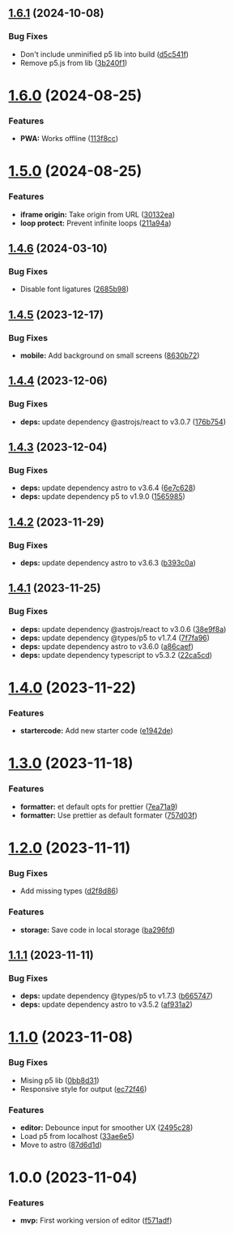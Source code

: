 ## [1.6.1](https://github.com/ff6347/p5-code-sandbox/compare/v1.6.0...v1.6.1) (2024-10-08)


### Bug Fixes

* Don't include unminified p5 lib into build ([d5c541f](https://github.com/ff6347/p5-code-sandbox/commit/d5c541f87ed8c7dc644b28eb4e71c4d81b3b5a46))
* Remove p5.js from lib ([3b240f1](https://github.com/ff6347/p5-code-sandbox/commit/3b240f14feeeb4610fd255074e6c956180bedacc))

# [1.6.0](https://github.com/ff6347/p5-code-sandbox/compare/v1.5.0...v1.6.0) (2024-08-25)


### Features

* **PWA:** Works offline ([113f8cc](https://github.com/ff6347/p5-code-sandbox/commit/113f8cc1654771072e3093ffa76fe49cfecf814c))

# [1.5.0](https://github.com/ff6347/p5-code-sandbox/compare/v1.4.6...v1.5.0) (2024-08-25)


### Features

* **iframe origin:** Take origin from URL ([30132ea](https://github.com/ff6347/p5-code-sandbox/commit/30132ea201b3d110c6358bec17de3554c3559342))
* **loop protect:** Prevent infinite loops ([211a94a](https://github.com/ff6347/p5-code-sandbox/commit/211a94a8a6bc73b324e6ddc8400062d840fbe67f))

## [1.4.6](https://github.com/ff6347/p5-code-sandbox/compare/v1.4.5...v1.4.6) (2024-03-10)


### Bug Fixes

* Disable font ligatures ([2685b98](https://github.com/ff6347/p5-code-sandbox/commit/2685b9834735bb71d0fc787c6f976c7649d57b83))

## [1.4.5](https://github.com/ff6347/p5-code-sandbox/compare/v1.4.4...v1.4.5) (2023-12-17)

### Bug Fixes

- **mobile:** Add background on small screens ([8630b72](https://github.com/ff6347/p5-code-sandbox/commit/8630b721dfd75772b079bd243653b45f6c946ec9))

## [1.4.4](https://github.com/ff6347/p5-code-sandbox/compare/v1.4.3...v1.4.4) (2023-12-06)

### Bug Fixes

- **deps:** update dependency @astrojs/react to v3.0.7 ([176b754](https://github.com/ff6347/p5-code-sandbox/commit/176b754ce236cbcb8434923b62375b77e738a785))

## [1.4.3](https://github.com/ff6347/p5-code-sandbox/compare/v1.4.2...v1.4.3) (2023-12-04)

### Bug Fixes

- **deps:** update dependency astro to v3.6.4 ([6e7c628](https://github.com/ff6347/p5-code-sandbox/commit/6e7c628ab8c47bc402feb8c3124fe1edc3ad4f26))
- **deps:** update dependency p5 to v1.9.0 ([1565985](https://github.com/ff6347/p5-code-sandbox/commit/1565985db28d85ed3cf0b5b55cbb5cef48bf59ca))

## [1.4.2](https://github.com/ff6347/p5-code-sandbox/compare/v1.4.1...v1.4.2) (2023-11-29)

### Bug Fixes

- **deps:** update dependency astro to v3.6.3 ([b393c0a](https://github.com/ff6347/p5-code-sandbox/commit/b393c0af6fda015cb7b06724da0a960e1f8425fa))

## [1.4.1](https://github.com/ff6347/p5-code-sandbox/compare/v1.4.0...v1.4.1) (2023-11-25)

### Bug Fixes

- **deps:** update dependency @astrojs/react to v3.0.6 ([38e9f8a](https://github.com/ff6347/p5-code-sandbox/commit/38e9f8a7ab3d8baf5a176fa0240ba10190d07cb1))
- **deps:** update dependency @types/p5 to v1.7.4 ([7f7fa96](https://github.com/ff6347/p5-code-sandbox/commit/7f7fa965b812b4dcb05053c2dbb6b3dc656d96b1))
- **deps:** update dependency astro to v3.6.0 ([a86caef](https://github.com/ff6347/p5-code-sandbox/commit/a86caef1dfbf1f670c37685208a5236f59668105))
- **deps:** update dependency typescript to v5.3.2 ([22ca5cd](https://github.com/ff6347/p5-code-sandbox/commit/22ca5cd05f82db202e6206512e76dc94305656ac))

# [1.4.0](https://github.com/ff6347/p5-code-sandbox/compare/v1.3.0...v1.4.0) (2023-11-22)

### Features

- **startercode:** Add new starter code ([e1942de](https://github.com/ff6347/p5-code-sandbox/commit/e1942de6e31440afe741b07e9f4aa5bc7a107774))

# [1.3.0](https://github.com/ff6347/p5-code-sandbox/compare/v1.2.0...v1.3.0) (2023-11-18)

### Features

- **formatter:** et default opts for prettier ([7ea71a9](https://github.com/ff6347/p5-code-sandbox/commit/7ea71a9b0902be7f35a978827ab44f0643d6d1c0))
- **formatter:** Use prettier as default formater ([757d03f](https://github.com/ff6347/p5-code-sandbox/commit/757d03fafaeb41ea514cbd9dde2e28391f7cfd50))

# [1.2.0](https://github.com/ff6347/p5-code-sandbox/compare/v1.1.1...v1.2.0) (2023-11-11)

### Bug Fixes

- Add missing types ([d2f8d86](https://github.com/ff6347/p5-code-sandbox/commit/d2f8d86de0f1ddb199f8ab9f1f3aaf65703be31a))

### Features

- **storage:** Save code in local storage ([ba296fd](https://github.com/ff6347/p5-code-sandbox/commit/ba296fd39068f10f3de9fc672d1552a69bc3504a))

## [1.1.1](https://github.com/ff6347/p5-code-sandbox/compare/v1.1.0...v1.1.1) (2023-11-11)

### Bug Fixes

- **deps:** update dependency @types/p5 to v1.7.3 ([b665747](https://github.com/ff6347/p5-code-sandbox/commit/b6657478a77137dbbdc4b0eee48b45ec95ab37d5))
- **deps:** update dependency astro to v3.5.2 ([af931a2](https://github.com/ff6347/p5-code-sandbox/commit/af931a23e5c27c83e27d94b1eec7973cc69a1679))

# [1.1.0](https://github.com/ff6347/p5-code-sandbox/compare/v1.0.0...v1.1.0) (2023-11-08)

### Bug Fixes

- Mising p5 lib ([0bb8d31](https://github.com/ff6347/p5-code-sandbox/commit/0bb8d31d6f9fb42fb0e6f807d85836a031d97172))
- Responsive style for output ([ec72f46](https://github.com/ff6347/p5-code-sandbox/commit/ec72f468ee5185da1bfcdfcd414a8ac39d09e0fe))

### Features

- **editor:** Debounce input for smoother UX ([2495c28](https://github.com/ff6347/p5-code-sandbox/commit/2495c286811ef825cd96d42e3aa803cdcd3d7dc7))
- Load p5 from localhost ([33ae6e5](https://github.com/ff6347/p5-code-sandbox/commit/33ae6e5888b4d0dd628c6ca373492838a32cba8a))
- Move to astro ([87d6d1d](https://github.com/ff6347/p5-code-sandbox/commit/87d6d1de8576b281d27c8b7f0f769be3b6d2d382))

# 1.0.0 (2023-11-04)

### Features

- **mvp:** First working version of editor ([f571adf](https://github.com/ff6347/p5-code-sandbox/commit/f571adfad5882e2746b4b9d0c84b340242672155))
